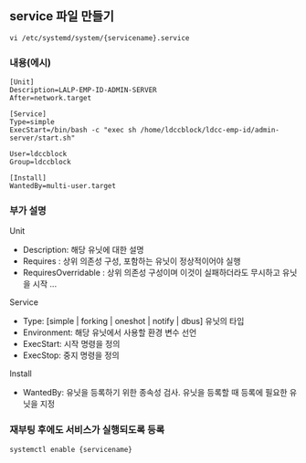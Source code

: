 ## service 파일 만들기

```
vi /etc/systemd/system/{servicename}.service
```

### 내용(에시)
```
[Unit]
Description=LALP-EMP-ID-ADMIN-SERVER
After=network.target

[Service]
Type=simple
ExecStart=/bin/bash -c "exec sh /home/ldccblock/ldcc-emp-id/admin-server/start.sh"

User=ldccblock
Group=ldccblock

[Install]
WantedBy=multi-user.target
```

### 부가 설명
Unit
  - Description: 해당 유닛에 대한 설명
  - Requires : 상위 의존성 구성, 포함하는 유닛이 정상적이어야 실행
  - RequiresOverridable : 상위 의존성 구성이며 이것이 실패하더라도 무시하고 유닛을 시작
  ...

Service
  - Type: [simple | forking | oneshot | notify | dbus] 유닛의 타입
  - Environment: 해당 유닛에서 사용할 환경 변수 선언
  - ExecStart: 시작 명령을 정의
  - ExecStop: 중지 명령을 정의

Install
  - WantedBy: 유닛을 등록하기 위한 종속성 검사. 유닛을 등록할 때 등록에 필요한 유닛을 지정

### 재부팅 후에도 서비스가 실행되도록 등록
```
systemctl enable {servicename}
```
